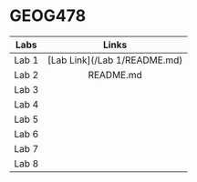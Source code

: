 # GEOG478
| Labs | Links    |
| :---:   | :---: |
| Lab 1 |[Lab Link](/Lab 1/README.md)|
| Lab 2 | README.md |
| Lab 3 |    |
| Lab 4 |    |
| Lab 5 |    |
| Lab 6 |    |
| Lab 7 |    |
| Lab 8 |    |
